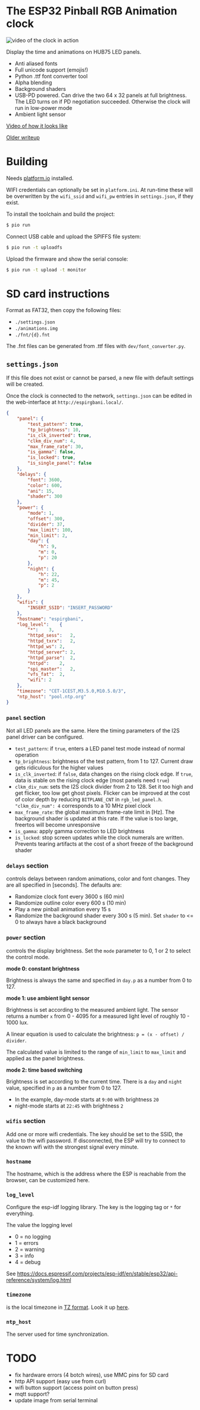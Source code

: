 # The ESP32 Pinball RGB Animation clock

![video of the clock in action](dev/readme.gif)

Display the time and animations on HUB75 LED panels.

  * Anti aliased fonts
  * Full unicode support (emojis!)
  * Python .ttf font converter tool
  * Alpha blending
  * Background shaders
  * USB-PD powered. Can drive the two 64 x 32 panels at full brightness. The LED turns on if PD negotiation succeeded. Otherwise the clock will run in low-power mode
  * Ambient light sensor


[Video of how it looks like](https://www.youtube.com/watch?v=0dwTC5q5t4M)

[Older writeup](http://yetifrisstlama.blogspot.com/2018/02/the-esp32-pinball-rgb-matrix-animation.html)

# Building
Needs [platform.io](https://platformio.org/) installed.

WIFI credentials can optionally be set in `platform.ini`. At run-time these will be overwritten by the `wifi_ssid` and `wifi_pw` entries in `settings.json`, if they exist.

To install the toolchain and build the project:

```bash
$ pio run
```

Connect USB cable and upload the SPIFFS file system:

```bash
$ pio run -t uploadfs
```

Upload the firmware and show the serial console:

```bash
$ pio run -t upload -t monitor
```

# SD card instructions
Format as FAT32, then copy the following files:
  * `./settings.json`
  * `./animations.img`
  * `./fnt/{d}.fnt`

The .fnt files can be generated from .ttf files with `dev/font_converter.py`.

## `settings.json`
If this file does not exist or cannot be parsed, a new file with default settings will be created.

Once the clock is connected to the network, `settings.json` can be edited in the web-interface at `http://espirgbani.local/`.

```json
{
    "panel": {
        "test_pattern": true,
        "tp_brightness": 10,
        "is_clk_inverted": true,
        "clkm_div_num": 4,
        "max_frame_rate": 30,
        "is_gamma": false,
        "is_locked": true,
        "is_single_panel": false
    },
    "delays": {
        "font": 3600,
        "color": 600,
        "ani": 15,
        "shader": 300
    },
    "power": {
        "mode": 1,
        "offset": 300,
        "divider": 37,
        "max_limit": 100,
        "min_limit": 2,
        "day": {
            "h": 9,
            "m": 0,
            "p": 20
        },
        "night": {
            "h": 22,
            "m": 45,
            "p": 2
        }
    },
    "wifis": {
        "INSERT_SSID": "INSERT_PASSWORD"
    },
    "hostname": "espirgbani",
    "log_level":    {
        "*":    3,
        "httpd_sess":   2,
        "httpd_txrx":   2,
        "httpd_ws": 2,
        "httpd_server": 2,
        "httpd_parse":  2,
        "httpd":    2,
        "spi_master":   2,
        "vfs_fat":  2,
        "wifi": 2
    },
    "timezone": "CET-1CEST,M3.5.0,M10.5.0/3",
    "ntp_host": "pool.ntp.org"
}
```
### `panel` section
Not all LED panels are the same. Here the timing parameters of the I2S panel driver can be configured.

  * `test_pattern`: if `true`, enters a LED panel test mode instead of normal operation
  * `tp_brightness`: brightness of the test pattern, from 1 to 127. Current draw gets ridiculous for the higher values
  * `is_clk_inverted`: if `false`, data changes on the rising clock edge. If `true`, data is stable on the rising clock edge (most panels need `true`)
  * `clkm_div_num`: sets the I2S clock divider from 2 to 128. Set it too high and get flicker, too low get ghost pixels. Flicker can be improved at the cost of color depth by reducing `BITPLANE_CNT` in `rgb_led_panel.h`.
  `"clkm_div_num": 4` corresponds to a 10 MHz pixel clock
  * `max_frame_rate`: the global maximum frame-rate limit in [Hz]. The background shader is updated at this rate. If the value is too large, freertos will become unresponsive
  * `is_gamma`: apply gamma correction to LED brightness
  * `is_locked`: stop screen updates while the clock numerals are written. Prevents tearing artifacts at the cost of a short freeze of the background shader

### `delays` section
controls delays between random animations, color and font changes.
They are all specified in [seconds]. The defaults are:

  * Randomize clock font every 3600 s (60 min)
  * Randomize outline color every 600 s (10 min)
  * Play a new pinball animation every 15 s
  * Randomize the background shader every 300 s (5 min). Set `shader` to <= 0 to always have a black background

### `power` section
controls the display brightness. Set the `mode` parameter to 0, 1 or 2 to select the control mode.

__mode 0: constant brightness__

Brightness is always the same and specified in `day.p` as a number from 0 to 127.

__mode 1: use ambient light sensor__

Brightness is set according to the measured ambient light. The sensor returns a number `x` from 0 - 4095 for a measured light level of roughly 10 - 1000 lux.

A linear equation is used to calculate the brightness: `p = (x - offset) / divider`.

The calculated value is limited to the range of `min_limit` to `max_limit` and applied as the panel brightness.

__mode 2: time based switching__

Brightness is set according to the current time. There is a `day` and `night` value, specified in `p` as a number from 0 to 127.

  * In the example, day-mode starts at `9:00` with brightness `20`
  * night-mode starts at `22:45` with brightness `2`

### `wifis` section
Add one or more wifi credentials. The key should be set to the SSID, the value to the wifi password.
If disconnected, the ESP will try to connect to the known wifi with the strongest signal every minute.

### `hostname`
The hostname, which is the address where the ESP is reachable from the browser, can be customized here.

### `log_level`
Configure the esp-idf logging library. The key is the logging tag or `*` for everything.

The value the logging level

  * 0 = no logging
  * 1 = errors
  * 2 = warning
  * 3 = info
  * 4 = debug

See https://docs.espressif.com/projects/esp-idf/en/stable/esp32/api-reference/system/log.html

### `timezone`
is the local timezone in [TZ format](https://www.gnu.org/software/libc/manual/html_node/TZ-Variable.html). Look it up [here](https://github.com/nayarsystems/posix_tz_db/blob/master/zones.csv).

### `ntp_host`
The server used for time synchronization.

# TODO
  * fix hardware errors (4 botch wires), use MMC pins for SD card
  * http API support (easy use from curl)
  * wifi button support (access point on button press)
  * mqtt support?
  * update image from serial terminal
